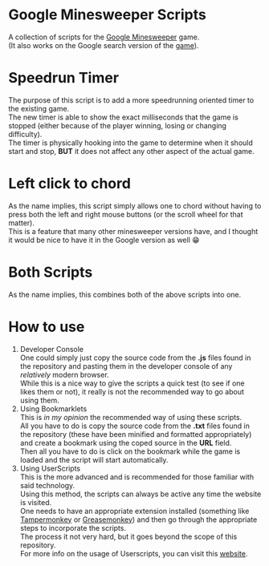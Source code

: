 # Google Minesweeper Scripts

A collection of scripts for the [Google Minesweeper](https://www.google.com/fbx?fbx=minesweeper) game.  
(It also works on the Google search version of the [game](https://www.google.com/search?q=minesweeper)).  

# Speedrun Timer

The purpose of this script is to add a more speedrunning oriented timer to the existing game.  
The new timer is able to show the exact milliseconds that the game is stopped (either because of the player winning, losing or changing difficulty).  
The timer is physically hooking into the game to determine when it should start and stop, **BUT** it does not affect any other aspect of the actual game.  

# Left click to chord

As the name implies, this script simply allows one to chord without having to press both the left and right mouse buttons (or the scroll wheel for that matter).  
This is a feature that many other minesweeper versions have, and I thought it would be nice to have it in the Google version as well 😁

# Both Scripts

As the name implies, this combines both of the above scripts into one.

# How to use

1. Developer Console  
One could simply just copy the source code from the **.js** files found in the repository and pasting them in the developer console of any *relatively* modern browser.  
While this is a nice way to give the scripts a quick test (to see if one likes them or not), it really is not the recommended way to go about using them.  
2. Using Bookmarklets  
This is *in my opinion* the recommended way of using these scripts.  
All you have to do is copy the source code from the **.txt** files found in the repository (these have been minified and formatted appropriately) and create a bookmark using the coped source in the **URL** field.  
Then all you have to do is click on the bookmark while the game is loaded and the script will start automatically.  
3. Using UserScripts  
This is the more advanced and is recommended for those familiar with said technology.  
Using this method, the scripts can always be active any time the website is visited.  
One needs to have an appropriate extension installed (something like [Tampermonkey](https://www.tampermonkey.net/) or [Greasemonkey](https://www.greasespot.net/)) and then go through the appropriate steps to incorporate the scripts.  
The process it not very hard, but it goes beyond the scope of this repository.  
For more info on the usage of Userscripts, you can visit this [website](https://simply-how.com/enhance-and-fine-tune-any-web-page-the-complete-user-scripts-guide).
